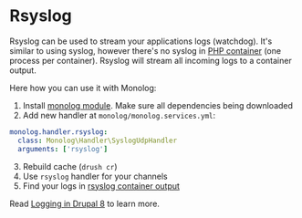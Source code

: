 # Rsyslog

Rsyslog can be used to stream your applications logs (watchdog). It's similar to using syslog, however there's no syslog in [PHP container](#php) (one process per container). Rsyslog will stream all incoming logs to a container output.

Here how you can use it with Monolog:

1. Install [monolog module](https://www.drupal.org/project/monolog). Make sure all dependencies being downloaded
2. Add new handler at `monolog/monolog.services.yml`:
```yml
monolog.handler.rsyslog:
  class: Monolog\Handler\SyslogUdpHandler
  arguments: ['rsyslog']
```
3. Rebuild cache (`drush cr`)
4. Use `rsyslog` handler for your channels
5. Find your logs in [rsyslog container output](https://docs.wodby.com/apps/logs.html)

Read [Logging in Drupal 8](https://www.wellnet.it/en/blog/logging-drupal-8) to learn more.
